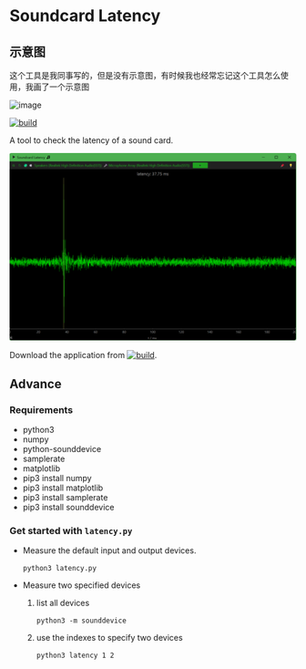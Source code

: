 Soundcard Latency
=================
## 示意图
这个工具是我同事写的，但是没有示意图，有时候我也经常忘记这个工具怎么使用，我画了一个示意图

![image](https://github.com/weiqifa0/soundcard-latency/assets/11375905/332b73ff-4e7e-4e78-b6ec-6c5712d426bd)




[![build](https://github.com/xiongyihui/soundcard-latency/actions/workflows/build.yml/badge.svg)](https://github.com/xiongyihui/soundcard-latency/actions/workflows/build.yml)

A tool to check the latency of a sound card.

![](screenshot.png)

Download the application from [![build](https://github.com/xiongyihui/soundcard-latency/actions/workflows/build.yml/badge.svg)](https://github.com/xiongyihui/soundcard-latency/actions/workflows/build.yml).

## Advance
### Requirements
+ python3
+ numpy
+ python-sounddevice
+ samplerate
+ matplotlib
+ pip3 install numpy
+ pip3 install matplotlib
+ pip3 install samplerate
+ pip3 install sounddevice

### Get started with `latency.py`
+   Measure the default input and output devices.

    ```
    python3 latency.py
    ```

+   Measure two specified devices

    1.  list all devices

        ```
        python3 -m sounddevice
        ```

    2.  use the indexes to specify two devices

        ```
        python3 latency 1 2
        ```

